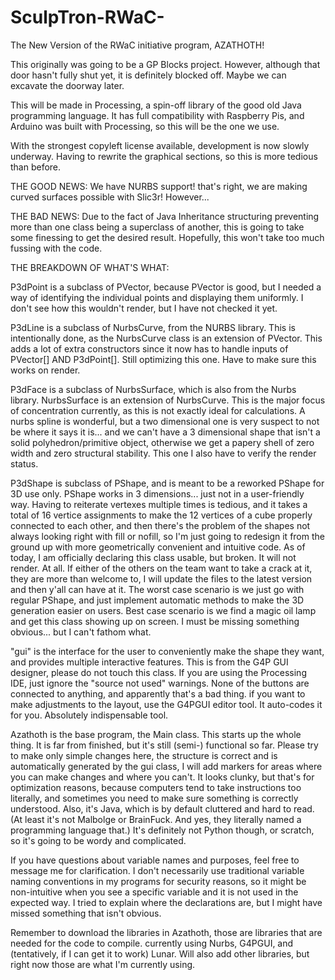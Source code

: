# SculpTron-RWaC-
The New Version of the RWaC initiative program, AZATHOTH!

This originally was going to be a GP Blocks project. However, although that door hasn't fully shut yet, it is definitely blocked off. Maybe we can excavate the doorway later.

This will be made in Processing, a spin-off library of the good old Java programming language. It has full compatibility with Raspberry Pis, and Arduino was built with Processing, so this will be the one we use.

With the strongest copyleft license available, development is now slowly underway. Having to rewrite the graphical sections, so this is more tedious than before. 

THE GOOD NEWS:
We have NURBS support! that's right, we are making curved surfaces possible with Slic3r! However...

THE BAD NEWS:
Due to the fact of Java Inheritance structuring preventing more than one class being a superclass of another, this is going to take some finessing to get the desired result. Hopefully, this won't take too much fussing with the code. 

THE BREAKDOWN OF WHAT'S WHAT:

P3dPoint is a subclass of PVector, because PVector is good, but I needed a way of identifying the individual points and displaying them uniformly. I don't see how this wouldn't render, but I have not checked it yet.

P3dLine is a subclass of NurbsCurve, from the NURBS library. This is intentionally done, as the NurbsCurve class is an extension of PVector. This adds a lot of extra constructors since it now has to handle inputs of PVector[] AND P3dPoint[]. Still optimizing this one. Have to make sure this works on render.

P3dFace is a subclass of NurbsSurface, which is also from the Nurbs library. NurbsSurface is an extension of NurbsCurve. This is the major focus of concentration currently, as this is not exactly ideal for calculations. A nurbs spline is wonderful, but a two dimensional one is very suspect to not be where it says it is... and we can't have a 3 dimensional shape that isn't a solid polyhedron/primitive object, otherwise we get a papery shell of zero width and zero structural stability. This one I also have to verify the render status.

P3dShape is subclass of PShape, and is meant to be a reworked PShape for 3D use only. PShape works in 3 dimensions... just not in a user-friendly way. Having to reiterate vertexes multiple times is tedious, and it takes a total of 16 vertice assignments to make the 12 vertices of a cube properly connected to each other, and then there's the problem of the shapes not always looking right with fill or nofill, so I'm just going to redesign it from the ground up with more geometrically convenient and intuitive code. As of today, I am officially declaring this class usable, but broken. It will not render. At all. If either of the others on the team want to take a crack at it, they are more than welcome to, I will update the files to the latest version and then y'all can have at it. The worst case scenario is we just go with regular PShape, and just implement automatic methods to make the 3D generation easier on users. Best case scenario is we find a magic oil lamp and get this class showing up on screen. I must be missing something obvious... but I can't fathom what.

"gui" is the interface for the user to conveniently make the shape they want, and provides multiple interactive features. This is from the G4P GUI designer, please do not touch this class. If you are using the Processing IDE, just ignore the "source not used" warnings. None of the buttons are connected to anything, and apparently that's a bad thing. if you want to make adjustments to the layout, use the G4PGUI editor tool. It auto-codes it for you. Absolutely indispensable tool.

Azathoth is the base program, the Main class. This starts up the whole thing. It is far from finished, but it's still (semi-) functional so far. Please try to make only simple changes here, the structure is correct and is automatically generated by the gui class, I will add markers for areas where you can make changes and where you can't. It looks clunky, but that's for optimization reasons, because computers tend to take instructions too literally, and sometimes you need to make sure something is correctly understood. Also, it's Java, which is by default cluttered and hard to read. (At least it's not Malbolge or BrainFuck. And yes, they literally named a programming language that.) It's definitely not Python though, or scratch, so it's going to be wordy and complicated.

If you have questions about variable names and purposes, feel free to message me for clarification. I don't necessarily use traditional variable naming conventions in my programs for security reasons, so it might be non-intuitive when you see a specific variable and it is not used in the expected way. I tried to explain where the declarations are, but I might have missed something that isn't obvious.

Remember to download the libraries in Azathoth, those are libraries that are needed for the code to compile. currently using Nurbs, G4PGUI, and (tentatively, if I can get it to work) Lunar. Will also add other libraries, but right now those are what I'm currently using.